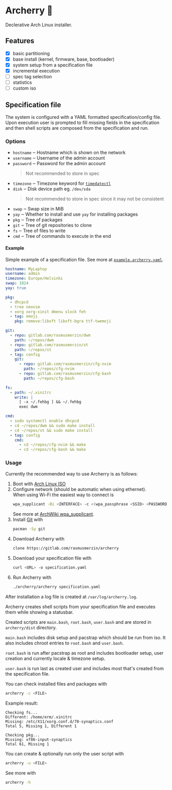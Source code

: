# Archerry 🌸

Declerative Arch Linux installer.

## Features

- [x] basic partitioning
- [x] base install (kernel, firmware, base, bootloader)
- [x] system setup from a specification file
- [x] incremental execution
- [ ] spec tag selection
- [ ] statistics
- [ ] custom iso

## Specification file

The system is configured with a YAML formatted specification/config file. Upon
execution user is prompted to fill missing fields in the specification and then
shell scripts are composed from the specification and run.

### Options

- `hostname` ‒ Hostname which is shown on the network
- `username` ‒ Username of the admin account
- `password` ‒ Password for the admin account
  > Not recommended to store in spec
- `timezone` ‒ Timezone keyword for
  [`timedatectl`](https://man.archlinux.org/man/timedatectl.1)
- `disk` ‒ Disk device path eg. `/dev/sda`
  > Not recommended to store in spec since it may not be consistent
- `swap` ‒ Swap size in MiB
- `yay` ‒ Whether to install and use `yay` for installing packages
- `pkg` ‒ Tree of packages
- `git` ‒ Tree of git repositories to clone
- `fs` ‒ Tree of files to write
- `cmd` ‒ Tree of commands to execute in the end

#### Example

Simple example of a specification file. See more at
[`example.archerry.yaml`](./example.archerry.yaml).

```yaml
hostname: MyLaptop
username: admin
timezone: Europe/Helsinki
swap: 1024
yay: true

pkg:
  - dhcpcd
  - tree neovim
  - xorg xorg-xinit dmenu slock feh
  - tag: emoji
    pkg: remove:libxft libxft-bgra ttf-twemoji

git:
  - repo: gitlab.com/rasmusmerzin/dwm
    path: ~/repos/dwm
  - repo: gitlab.com/rasmusmerzin/st
    path: ~/repos/st
  - tag: config
    git:
      - repo: gitlab.com/rasmusmerzin/cfg-nvim
        path: ~/repos/cfg-nvim
      - repo: gitlab.com/rasmusmerzin/cfg-bash
        path: ~/repos/cfg-bash

fs:
  - path: ~/.xinitrc
    write: |
      [ -x ~/.fehbg ] && ~/.fehbg
      exec dwm

cmd:
  - sudo systemctl enable dhcpcd
  - cd ~/repos/dwm && sudo make install
  - cd ~/repos/st && sudo make install
  - tag: config
    cmd:
      - cd ~/repos/cfg-nvim && make
      - cd ~/repos/cfg-bash && make
```

### Usage

Currently the recommended way to use Archerry is as follows:

1. Boot with [Arch Linux ISO](https://archlinux.org/download)
2. Configure network (should be automatic when using ethernet).  
   When using Wi-Fi the easiest way to connect is
   ```bash
   wpa_supplicant -Bi <INTERFACE> -c <(wpa_passphrase <SSID> <PASSWORD>)
   ```
   See more at
   [ArchWiki wpa_supplicant](https://wiki.archlinux.org/title/Wpa_supplicant#Connecting_with_wpa_passphrase).
3. Install [Git](https://git-scm.com) with
   ```bash
   pacman -Sy git
   ```
4. Download Archerry with
   ```bash
   clone https://gitlab.com/rasmusmerzin/archerry
   ```
5. Download your specification file with
   ```bash
   curl <URL> -o specification.yaml
   ```
6. Run Archerry with
   ```bash
   ./archerry/archerry specification.yaml
   ```

After installation a log file is created at `/var/log/archerry.log`.

Archerry creates shell scripts from your specification file and executes them
while showing a statusbar.

Created scripts are `main.bash`, `root.bash`, `user.bash` and are stored in
`archerry/dist` directory.

`main.bash` includes disk setup and pacstrap which should be run from iso. It
also includes chroot entries to `root.bash` and `user.bash`.

`root.bash` is run after pacstrap as root and includes bootloader setup, user
creation and currently locale & timezone setup.

`user.bash` is run last as created user and includes most that's created from
the specification file.

You can check installed files and packages with

```bash
archerry -c <FILE>
```

Example result:

```
Checking fs...
Different: /home/erm/.xinitrc
Missing: /etc/X11/xorg.conf.d/70-synaptics.conf
Total 5, Missing 1, Different 1

Checking pkg...
Missing: xf86-input-synaptics
Total 61, Missing 1
```

You can create & optionally run only the user script with

```bash
archerry -u <FILE>
```

See more with

```bash
archerry -h
```
